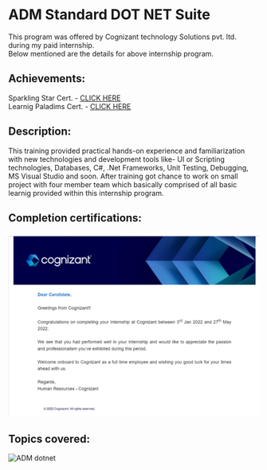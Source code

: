 # ADM Standard DOT NET Suite
This program was offered by Cognizant technology Solutions pvt. ltd. during my paid internship. <br />
Below mentioned are the details for above internship program.

## Achievements:
Sparkling Star Cert. - [CLICK HERE](https://github.com/Sachin10-05/Cognizant_internship_program/blob/main/DN_SS.pdf) <br />
Learnig Paladims Cert. - [CLICK HERE](https://github.com/Sachin10-05/Cognizant_internship_program/blob/main/DN_LP.pdf)

## Description:
This training provided practical hands-on experience and familiarization with new technologies and development tools like- UI or Scripting technologies, Databases, C#, .Net Frameworks, Unit Testing, Debugging, MS Visual Studio and soon. After training got chance to work on small project with four member team which basically comprised of all basic learnig provided within this internship program.

## Completion certifications:
<img src="Internship certificate.png" />

## Topics covered:
![ADM dotnet](https://user-images.githubusercontent.com/104192958/210924573-0031c858-3575-4bd4-996c-03ff4afbe17b.png)

